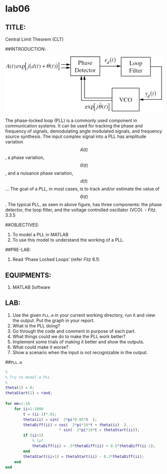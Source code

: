 # lab06

## TITLE:
Central Limit Theorem (CLT)


##INTRODUCTION:

![fig01](lab06/lab06-fig01.png)

The phase-locked loop (PLL) is a commonly used component in communication systems. It can be used for tracking the phase and frequency of signals, demodulating angle modulated signals, and frequency source synthesis. The input complex signal into a PLL has amplitude variation $$A(t)$$, a phase variation, $$\Theta(t)$$, and a nuisance phase variation, $$d(t)$$... The goal of a PLL, in most cases, is to track and/or estimate the value of $$\Theta(t)$$. The typical PLL, as seen in above figure, has three components: the phase detector, the loop filter, and the voltage controlled oscillator (VCO). - *Fitz.* 3.3.5



##OBJECTIVES:
1. To model a PLL in MATLAB
2. To use this model to understand the working of a PLL.


##PRE-LAB:
1. Read ‘Phase Locked Loops’ (refer *Fitz* 8.1).


## EQUIPMENTS:
1. MATLAB Software


## LAB:
1. Use the given `PLL.m` in your current working directory, run it and view the output. Put the graph in your report.
2. What is the PLL doing?
3. Go through the code and comment in purpose of each part.
4. What things could we do to make the PLL work better?
5. Implement some trials of making it better and show the outputs.
6. What could make it worse?
7. Show a scenario when the input is not recognizable in the output.

##`PLL.m`
```matlab
%
% Try to model a PLL
%
theta(1) = 0;
thetaStart(1) = rand;

for mm=1:10
	for ii=1:1000
		t = (ii-1)*.01;
		theta(ii) = sin(  2*pi*0.05*t  );
		thetaDiff(ii) = cos(  2*pi*10*t + theta(ii)  )...
						* sin(  2*pi*10*t + thetaStart(ii));
		if (ii>1)
			% lpf
			thetaDiff(ii) = .5*thetaDiff(ii) + 0.5*thetaDiff(ii-1);
		end
		thetaStart(ii+1) = thetaStart(ii) - 0.2*thetaDiff(ii);
	end
end
```
